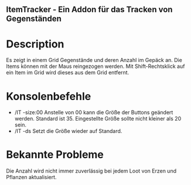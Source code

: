 ## ItemTracker - Ein Addon für das Tracken von Gegenständen

# Description
Es zeigt in einem Grid Gegenstände und deren Anzahl im Gepäck an. Die Items können mit der Maus reingezogen werden. Mit Shift-Rechtsklick auf ein Item im Grid wird dieses aus dem Grid entfernt.

# Konsolenbefehle
* /IT -size:00
Anstelle von 00 kann die Größe der Buttons geändert werden. Standard ist 35. Eingestellte Größe sollte nicht kleiner als 20 sein.
* /IT -ds
Setzt die Größe wieder auf Standard.

# Bekannte Probleme
Die Anzahl wird nicht immer zuverlässig bei jedem Loot von Erzen und Pflanzen aktualisiert. 
